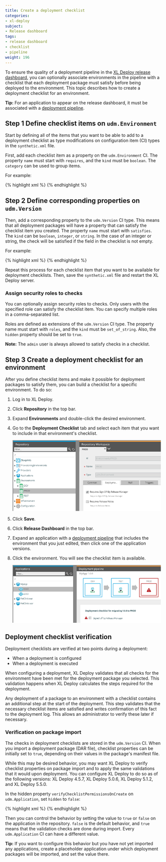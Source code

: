 ```yaml
---
title: Create a deployment checklist
categories:
- xl-deploy
subject:
- Release dashboard
tags:
- release dashboard
- checklist
- pipeline
weight: 196
---
```


To ensure the quality of a deployment pipeline in the [XL Deploy release dashboard](/xl-deploy/concept/release-dashboard.html), you can optionally associate environments in the pipeline with a checklist that each deployment package must satisfy before being deployed to the environment. This topic describes how to create a deployment checklist for an environment.

**Tip:** For an application to appear on the release dashboard, it must be associated with a [deployment pipeline](/xl-deploy/how-to/create-a-deployment-pipeline.html).

## Step 1 Define checklist items on `udm.Environment`

Start by defining all of the items that you want to be able to add to a deployment checklist as type modifications on configuration item (CI) types in the `synthetic.xml` file.

First, add each checklist item as a property on the `udm.Environment` CI. The property `name` must start with `requires`, and the `kind` must be `boolean`. The `category` can be used to group items.

For example:

{% highlight xml %}
<type-modification type="udm.Environment">
  <property name="requiresReleaseNotes" description="Release notes are required" kind="boolean" required="false" category="Deployment Checklist" />
  <property name="requiresPerformanceTested" description="Performance testing is required" kind="boolean" required="false" category="Deployment Checklist" />
  <property name="requiresChangeTicketNumber" description="Change ticket number authorizing deployment is required" kind="boolean" required="false" category="Deployment Checklist" />
</type-modification>
{% endhighlight %}

## Step 2 Define corresponding properties on `udm.Version`

Then, add a corresponding property to the `udm.Version` CI type. This means that all deployment packages will have a property that can satisfy the checklist item you created. The property `name` must start with `satisfies`. The `kind` can be `boolean`, `integer`, or `string`. In the case of an integer or string, the check will be satisfied if the field in the checklist is not empty.

For example:

{% highlight xml %}
<type-modification type="udm.Version">
  <property name="satisfiesReleaseNotes" description="Indicates the package contains release notes" kind="boolean" required="false" category="Deployment Checklist"/>
  <property name="rolesReleaseNotes" kind="set_of_string" hidden="true" default="senior-deployer" />
  <property name="satisfiesPerformanceTested" description="Indicates the package has been performance tested" kind="boolean" required="false" category="Deployment Checklist"/>
  <property name="satisfiesChangeTicketNumber" description="Indicates the change ticket number authorizing deployment to production" kind="string" required="false" category="Deployment Checklist">
    <rule type="regex" pattern="^[a-zA-Z]+-[0-9]+$" message="Ticket number should be of the form JIRA-[number]" />
  </property>
</type-modification>
{% endhighlight %}

Repeat this process for each checklist item that you want to be available for deployment checklists. Then, save the `synthetic.xml` file and restart the XL Deploy server.

### Assign security roles to checks

You can optionally assign security roles to checks. Only users with the specified role can satisfy the checklist item. You can specify multiple roles in a comma-separated list.

Roles are defined as extensions of the `udm.Version` CI type. The property name must start with `roles`, and the `kind` must be `set_of_string`. Also, the `hidden` property should be set to `true`.

**Note:** The `admin` user is always allowed to satisfy checks in a checklist.

## Step 3 Create a deployment checklist for an environment

After you define checklist items and make it possible for deployment packages to satisfy them, you can build a checklist for a specific environment. To do so:

1. Log in to XL Deploy.
1. Click **Repository** in the top bar.
1. Expand **Environments** and double-click the desired environment.
1. Go to the **Deployment Checklist** tab and select each item that you want to include in that environment's checklist.

    ![Add items to an environment's checklist](images/releasedashboard-edit-environment.png)

1. Click **Save**.
1. Click **Release Dashboard** in the top bar.
1. Expand an application with a [deployment pipeline](/xl-deploy/how-to/create-a-deployment-pipeline.html) that includes the environment that you just edited, then click one of the application versions.
1. Click the environment. You will see the checklist item is available.

    ![Checklist item on the release dashboard](images/releasedashboard-pipeline.png)

## Deployment checklist verification

Deployment checklists are verified at two points during a deployment:

* When a deployment is configured
* When a deployment is executed

When configuring a deployment, XL Deploy validates that all checks for the environment have been met for the deployment package you selected. This validation happens when XL Deploy calculates the steps required for the deployment.

Any deployment of a package to an environment with a checklist contains an additional step at the start of the deployment. This step validates that the necessary checklist items are satisfied and writes confirmation of this fact to the deployment log. This allows an administrator to verify these later if necessary.

### Verification on package import

The checks in deployment checklists are stored in the `udm.Version` CI. When you import a deployment package (DAR file), checklist properties can be initially set to `true`, depending on their values in the package's manifest file.

While this may be desired behavior, you may want XL Deploy to verify checklist properties on package import and to apply the same validations that it would upon deployment. You can configure XL Deploy to do so as of the following versions: XL Deploy 4.5.7, XL Deploy 5.0.6, XL Deploy 5.1.2, and XL Deploy 5.5.0.

In the hidden property `verifyChecklistPermissionsOnCreate` on `udm.Application`, set `hidden` to `false`:

{% highlight xml %}
<type-modification type="udm.Application">
    <property name="verifyChecklistPermissionsOnCreate" kind="boolean" hidden="false" required="false" description="If true, permissions for changing checklist requirements will be checked on import"/>
</type-modification>
{% endhighlight %}

Then you can control the behavior by setting the value to `true` or `false` on the application in the repository. `false` is the default behavior, and `true` means that the validation checks are done during import. Every `udm.Application` CI can have a different value.

**Tip:** If you want to configure this behavior but you have not yet imported any applications, create a placeholder application under which deployment packages will be imported, and set the value there.
